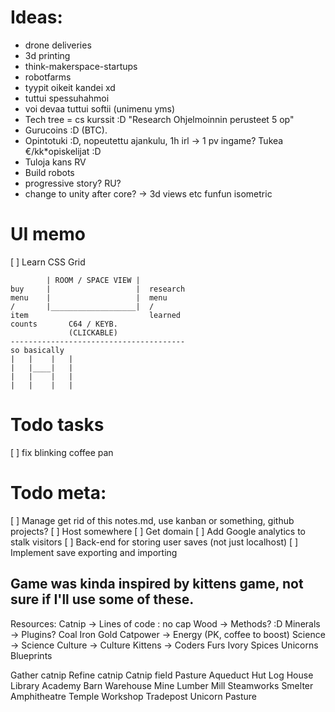 # Ideas:
  - drone deliveries
  - 3d printing
  - think-makerspace-startups
  - robotfarms
  - tyypit oikeit kandei xd
  - tuttui spessuhahmoi
  - voi devaa tuttui softii (unimenu yms)
  - Tech tree = cs kurssit :D "Research Ohjelmoinnin perusteet 5 op"
  - Gurucoins :D (BTC).
  - Opintotuki :D, nopeutettu ajankulu, 1h irl -> 1 pv ingame? Tukea €/kk*opiskelijat :D
  - Tuloja kans RV  
  - Build robots
  - progressive story? RU?
  - change to unity after core? -> 3d views etc funfun isometric

# UI memo
  [ ] Learn CSS Grid

            | ROOM / SPACE VIEW |
    buy     |                   |  research
    menu    |                   |  menu
    /       |___________________|  /
    item                           learned
    counts       C64 / KEYB.
                 (CLICKABLE)
    ---------------------------------------
    so basically
    |   |    |   |
    |   |____|   |
    |   |    |   |
    |   |    |   |

# Todo tasks
  [ ] fix blinking coffee pan

# Todo meta:
  [ ] Manage get rid of this notes.md, use kanban or something, github projects?
  [ ] Host somewhere
  [ ] Get domain
  [ ] Add Google analytics to stalk visitors
  [ ] Back-end for storing user saves (not just localhost)
  [ ] Implement save exporting and importing

## Game was kinda inspired by kittens game, not sure if I'll use some of these.
Resources:
Catnip 		-> 	Lines of code : no cap
Wood 		->	Methods? :D
Minerals	-> 	Plugins?
Coal
Iron
Gold
Catpower	-> 	Energy (PK, coffee to boost)
Science 	-> 	Science
Culture		-> 	Culture
Kittens 	->  Coders
Furs
Ivory
Spices
Unicorns
Blueprints

Gather catnip
Refine catnip
Catnip field
Pasture
Aqueduct
Hut
Log House
Library
Academy
Barn
Warehouse
Mine
Lumber Mill
Steamworks
Smelter
Amphitheatre
Temple
Workshop
Tradepost
Unicorn Pasture
